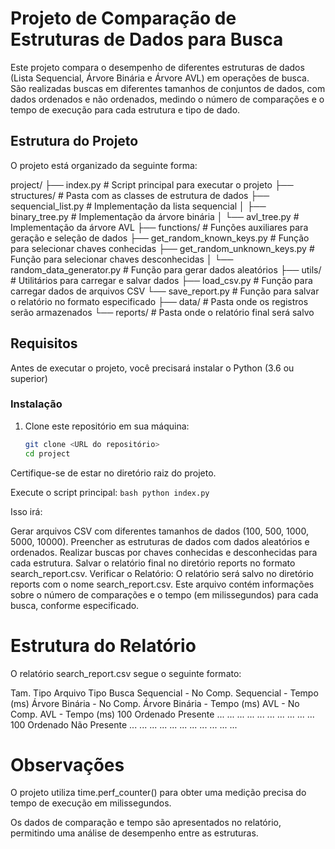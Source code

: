# Projeto de Comparação de Estruturas de Dados para Busca

Este projeto compara o desempenho de diferentes estruturas de dados (Lista Sequencial, Árvore Binária e Árvore AVL) em operações de busca. São realizadas buscas em diferentes tamanhos de conjuntos de dados, com dados ordenados e não ordenados, medindo o número de comparações e o tempo de execução para cada estrutura e tipo de dado.

## Estrutura do Projeto

O projeto está organizado da seguinte forma:

project/ 
    ├── index.py # Script principal para executar o projeto 
    ├── structures/ # Pasta com as classes de estrutura de dados 
        ├── sequencial_list.py # Implementação da lista sequencial │ 
        ├── binary_tree.py # Implementação da árvore binária │ 
        └── avl_tree.py # Implementação da árvore AVL 
    ├── functions/ # Funções auxiliares para geração e seleção de dados 
        ├── get_random_known_keys.py # Função para selecionar chaves conhecidas 
        ├── get_random_unknown_keys.py # Função para selecionar chaves desconhecidas │ └── random_data_generator.py # Função para gerar dados aleatórios 
    ├── utils/ # Utilitários para carregar e salvar dados 
        ├── load_csv.py # Função para carregar dados de arquivos CSV 
        └── save_report.py # Função para salvar o relatório no formato especificado
    ├── data/ # Pasta onde os registros serão armazenados 
    └── reports/ # Pasta onde o relatório final será salvo

## Requisitos

Antes de executar o projeto, você precisará instalar o Python (3.6 ou superior)

### Instalação

1. Clone este repositório em sua máquina:
    ```bash
    git clone <URL do repositório>
    cd project
    ```

Certifique-se de estar no diretório raiz do projeto.

Execute o script principal:
    ```bash
        python index.py
    ```
    
Isso irá:

Gerar arquivos CSV com diferentes tamanhos de dados (100, 500, 1000, 5000, 10000).
Preencher as estruturas de dados com dados aleatórios e ordenados.
Realizar buscas por chaves conhecidas e desconhecidas para cada estrutura.
Salvar o relatório final no diretório reports no formato search_report.csv.
Verificar o Relatório: O relatório será salvo no diretório reports com o nome search_report.csv. Este arquivo contém informações sobre o número de comparações e o tempo (em milissegundos) para cada busca, conforme especificado.

# Estrutura do Relatório
O relatório search_report.csv segue o seguinte formato:

Tam.	Tipo Arquivo	Tipo Busca	Sequencial - No Comp.	Sequencial - Tempo (ms)	Árvore Binária - No Comp.	Árvore Binária - Tempo (ms)	AVL - No Comp.	AVL - Tempo (ms)
100	Ordenado	Presente	...	...	...	...	...	... ...	...	...	...
100	Ordenado	Não Presente	...	...	...	...	...	... 	...	...	...	...	...

# Observações

O projeto utiliza time.perf_counter() para obter uma medição precisa do tempo de execução em milissegundos.

Os dados de comparação e tempo são apresentados no relatório, permitindo uma análise de desempenho entre as estruturas.
